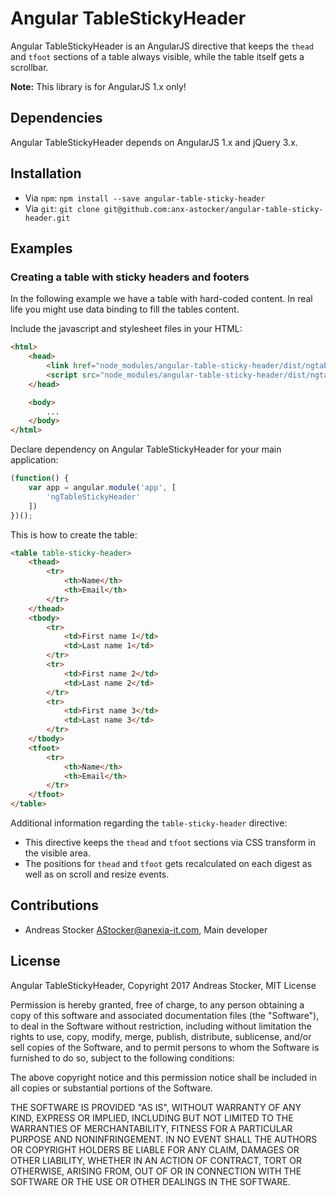 # Angular TableStickyHeader

Angular TableStickyHeader is an AngularJS directive that keeps the `thead` and `tfoot` sections of a table
always visible, while the table itself gets a scrollbar.

**Note:** This library is for AngularJS 1.x only!


## Dependencies

Angular TableStickyHeader depends on AngularJS 1.x and jQuery 3.x.


## Installation

* Via `npm`: `npm install --save angular-table-sticky-header`
* Via `git`: `git clone git@github.com:anx-astocker/angular-table-sticky-header.git`


## Examples

### Creating a table with sticky headers and footers

In the following example we have a table with hard-coded content. In real life you might use
data binding to fill the tables content.

Include the javascript and stylesheet files in your HTML:
```html
<html>
    <head>
        <link href="node_modules/angular-table-sticky-header/dist/ngtablestickyheader.min.css" rel="stylesheet">
        <script src="node_modules/angular-table-sticky-header/dist/ngtablestickyheader.min.js"></script>
    </head>

    <body>
        ...
    </body>
</html>
```

Declare dependency on Angular TableStickyHeader for your main application:
```javascript
(function() {
    var app = angular.module('app', [
        'ngTableStickyHeader'
    ])
})();
```

This is how to create the table:
````html
<table table-sticky-header>
    <thead>
        <tr>
            <th>Name</th>
            <th>Email</th>
        </tr>
    </thead>
    <tbody>
        <tr>
            <td>First name 1</td>
            <td>Last name 1</td>
        </tr>
        <tr>
            <td>First name 2</td>
            <td>Last name 2</td>
        </tr>
        <tr>
            <td>First name 3</td>
            <td>Last name 3</td>
        </tr>
    </tbody>
    <tfoot>
        <tr>
            <th>Name</th>
            <th>Email</th>
        </tr>
    </tfoot>
</table>
````

Additional information regarding the `table-sticky-header` directive:
* This directive keeps the `thead` and `tfoot` sections via CSS transform in the visible area.
* The positions for `thead` and `tfoot` gets recalculated on each digest as well as on scroll and resize events.


## Contributions

* Andreas Stocker <AStocker@anexia-it.com>, Main developer


## License

Angular TableStickyHeader,
Copyright 2017 Andreas Stocker,
MIT License

Permission is hereby granted, free of charge, to any person obtaining a copy of this software and associated
documentation files (the "Software"), to deal in the Software without restriction, including without limitation the
rights to use, copy, modify, merge, publish, distribute, sublicense, and/or sell copies of the Software, and to
permit persons to whom the Software is furnished to do so, subject to the following conditions:

The above copyright notice and this permission notice shall be included in all copies or substantial portions of the
Software.

THE SOFTWARE IS PROVIDED "AS IS", WITHOUT WARRANTY OF ANY KIND, EXPRESS OR IMPLIED, INCLUDING BUT NOT LIMITED TO THE
WARRANTIES OF MERCHANTABILITY, FITNESS FOR A PARTICULAR PURPOSE AND NONINFRINGEMENT. IN NO EVENT SHALL THE AUTHORS
OR COPYRIGHT HOLDERS BE LIABLE FOR ANY CLAIM, DAMAGES OR OTHER LIABILITY, WHETHER IN AN ACTION OF CONTRACT, TORT OR
OTHERWISE, ARISING FROM, OUT OF OR IN CONNECTION WITH THE SOFTWARE OR THE USE OR OTHER DEALINGS IN THE SOFTWARE.
